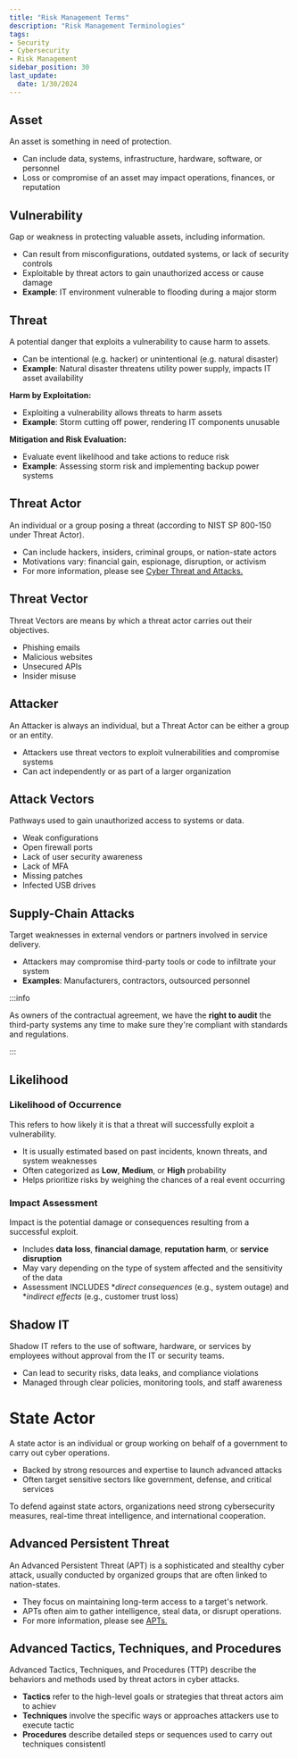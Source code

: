 ```yaml
---
title: "Risk Management Terms"
description: "Risk Management Terminologies"
tags: 
- Security
- Cybersecurity
- Risk Management
sidebar_position: 30
last_update:
  date: 1/30/2024
---
```





## Asset

An asset is something in need of protection.

- Can include data, systems, infrastructure, hardware, software, or personnel
- Loss or compromise of an asset may impact operations, finances, or reputation


## Vulnerability

Gap or weakness in protecting valuable assets, including information.

- Can result from misconfigurations, outdated systems, or lack of security controls
- Exploitable by threat actors to gain unauthorized access or cause damage
- **Example**: IT environment vulnerable to flooding during a major storm


## Threat

A potential danger that exploits a vulnerability to cause harm to assets.

- Can be intentional (e.g. hacker) or unintentional (e.g. natural disaster)
- **Example**: Natural disaster threatens utility power supply, impacts IT asset availability

**Harm by Exploitation:**

- Exploiting a vulnerability allows threats to harm assets
- **Example**: Storm cutting off power, rendering IT components unusable

**Mitigation and Risk Evaluation:**

- Evaluate event likelihood and take actions to reduce risk
- **Example**: Assessing storm risk and implementing backup power systems


## Threat Actor

An individual or a group posing a threat (according to NIST SP 800-150 under Threat Actor).

- Can include hackers, insiders, criminal groups, or nation-state actors
- Motivations vary: financial gain, espionage, disruption, or activism
- For more information, please see [Cyber Threat and Attacks.](/docs/007-Cybersecurity/050-Threats-and-Attacks/002-Threat-Actors.md)


## Threat Vector

Threat Vectors are means by which a threat actor carries out their objectives.

- Phishing emails
- Malicious websites
- Unsecured APIs
- Insider misuse


## Attacker

An Attacker is always an individual, but a Threat Actor can be either a group or an entity.

- Attackers use threat vectors to exploit vulnerabilities and compromise systems
- Can act independently or as part of a larger organization


## Attack Vectors

Pathways used to gain unauthorized access to systems or data.

- Weak configurations
- Open firewall ports
- Lack of user security awareness
- Lack of MFA
- Missing patches
- Infected USB drives


## Supply-Chain Attacks

Target weaknesses in external vendors or partners involved in service delivery.

- Attackers may compromise third-party tools or code to infiltrate your system
- **Examples**: Manufacturers, contractors, outsourced personnel

:::info 

As owners of the contractual agreement, we have the **right to audit** the third-party systems any time to make sure they're compliant with standards and regulations.

:::

## Likelihood

### Likelihood of Occurrence

This refers to how likely it is that a threat will successfully exploit a vulnerability.

- It is usually estimated based on past incidents, known threats, and system weaknesses
- Often categorized as **Low**, **Medium**, or **High** probability
- Helps prioritize risks by weighing the chances of a real event occurring

### Impact Assessment

Impact is the potential damage or consequences resulting from a successful exploit.

- Includes **data loss**, **financial damage**, **reputation harm**, or **service disruption**
- May vary depending on the type of system affected and the sensitivity of the data
- Assessment INCLUDES **direct consequences* (e.g., system outage) and **indirect effects* (e.g., customer trust loss)



## Shadow IT

Shadow IT refers to the use of software, hardware, or services by employees without approval from the IT or security teams.

- Can lead to security risks, data leaks, and compliance violations
- Managed through clear policies, monitoring tools, and staff awareness

# State Actor

A state actor is an individual or group working on behalf of a government to carry out cyber operations.

- Backed by strong resources and expertise to launch advanced attacks
- Often target sensitive sectors like government, defense, and critical services

To defend against state actors, organizations need strong cybersecurity measures, real-time threat intelligence, and international cooperation.


## Advanced Persistent Threat

An Advanced Persistent Threat (APT) is a sophisticated and stealthy cyber attack, usually conducted by organized groups that are often linked to nation-states.

- They focus on maintaining long-term access to a target's network.
- APTs often aim to gather intelligence, steal data, or disrupt operations.
- For more information, please see [APTs.](/docs/007-Cybersecurity/050-Threats-and-Attacks/002-Threat-Actors.md#advanced-persistent-threats)

## Advanced Tactics, Techniques, and Procedures

Advanced Tactics, Techniques, and Procedures (TTP) describe the behaviors and methods used by threat actors in cyber attacks.

- **Tactics** refer to the high-level goals or strategies that threat actors aim to achiev
- **Techniques** involve the specific ways or approaches attackers use to execute tactic
- **Procedures** describe detailed steps or sequences used to carry out techniques consistentl

